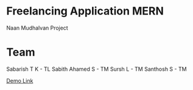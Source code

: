 # Freelancing Application MERN
Naan Mudhalvan Project

# Team
Sabarish T K - TL
Sabith Ahamed S - TM
Sursh L - TM
Santhosh S - TM

[Demo Link](https://drive.google.com/drive/folders/15mheAY6xXQdP_YoCaVY_5Qrr0tL-IBbh?usp=sharing)
